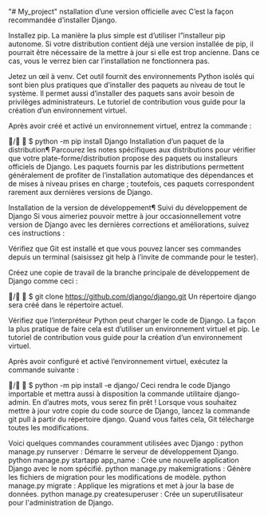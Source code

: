 "# My_project" 
nstallation d’une version officielle avec
C’est la façon recommandée d’installer Django.

Installez pip. La manière la plus simple est d’utiliser l”installeur pip autonome. Si votre distribution contient déjà une version installée de pip, il pourrait être nécessaire de la mettre à jour si elle est trop ancienne. Dans ce cas, vous le verrez bien car l’installation ne fonctionnera pas.

Jetez un œil à venv. Cet outil fournit des environnements Python isolés qui sont bien plus pratiques que d’installer des paquets au niveau de tout le système. Il permet aussi d’installer des paquets sans avoir besoin de privilèges administrateurs. Le tutoriel de contribution vous guide pour la création d’un environnement virtuel.

Après avoir créé et activé un environnement virtuel, entrez la commande :

/ 
$ python -m pip install Django
Installation d’un paquet de la distribution¶
Parcourez les notes spécifiques aux distributions pour vérifier que votre plate-forme/distribution propose des paquets ou installeurs officiels de Django. Les paquets fournis par les distributions permettent généralement de profiter de l’installation automatique des dépendances et de mises à niveau prises en charge ; toutefois, ces paquets correspondent rarement aux dernières versions de Django.

Installation de la version de développement¶
Suivi du développement de Django
Si vous aimeriez pouvoir mettre à jour occasionnellement votre version de Django avec les dernières corrections et améliorations, suivez ces instructions :

Vérifiez que Git est installé et que vous pouvez lancer ses commandes depuis un terminal (saisissez git help à l’invite de commande pour le tester).

Créez une copie de travail de la branche principale de développement de Django comme ceci :

/ 
$ git clone https://github.com/django/django.git
Un répertoire django sera créé dans le répertoire actuel.

Vérifiez que l’interpréteur Python peut charger le code de Django. La façon la plus pratique de faire cela est d’utiliser un environnement virtuel et pip. Le tutoriel de contribution vous guide pour la création d’un environnement virtuel.

Après avoir configuré et activé l’environnement virtuel, exécutez la commande suivante :

/ 
$ python -m pip install -e django/
Ceci rendra le code Django importable et mettra aussi à disposition la commande utilitaire django-admin. En d’autres mots, vous serez fin prêt !
Lorsque vous souhaitez mettre à jour votre copie du code source de Django, lancez la commande git pull à partir du répertoire django. Quand vous faites cela, Git télécharge toutes les modifications.


Voici quelques commandes couramment utilisées avec Django :
python manage.py runserver : Démarre le serveur de développement Django.
python manage.py startapp app_name : Crée une nouvelle application Django avec le nom spécifié.
python manage.py makemigrations : Génère les fichiers de migration pour les modifications de modèle.
python manage.py migrate : Applique les migrations et met à jour la base de données.
python manage.py createsuperuser : Crée un superutilisateur pour l'administration de Django.
